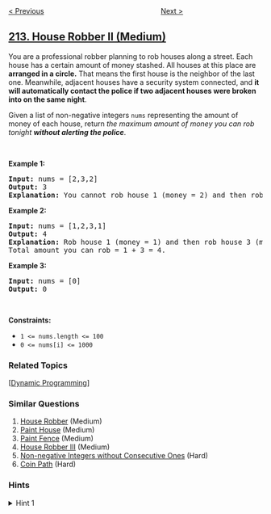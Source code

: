 <!--|This file generated by command(leetcode description); DO NOT EDIT.    |-->
<!--+----------------------------------------------------------------------+-->
<!--|@author    openset <openset.wang@gmail.com>                           |-->
<!--|@link      https://github.com/openset                                 |-->
<!--|@home      https://github.com/openset/leetcode                        |-->
<!--+----------------------------------------------------------------------+-->

[< Previous](../word-search-ii "Word Search II")
　　　　　　　　　　　　　　　　
[Next >](../shortest-palindrome "Shortest Palindrome")

## [213. House Robber II (Medium)](https://leetcode.com/problems/house-robber-ii "打家劫舍 II")

<p>You are a professional robber planning to rob houses along a street. Each house has a certain amount of money stashed. All houses at this place are <strong>arranged in a circle.</strong> That means the first house is the neighbor of the last one. Meanwhile, adjacent houses have a security system connected, and&nbsp;<b>it will automatically contact the police if two adjacent houses were broken into on the same night</b>.</p>

<p>Given a list of non-negative integers <code>nums</code> representing the amount of money of each house, return <em>the maximum amount of money you can rob tonight <strong>without alerting the police</strong></em>.</p>

<p>&nbsp;</p>
<p><strong>Example 1:</strong></p>

<pre>
<strong>Input:</strong> nums = [2,3,2]
<strong>Output:</strong> 3
<strong>Explanation:</strong> You cannot rob house 1 (money = 2) and then rob house 3 (money = 2), because they are adjacent houses.
</pre>

<p><strong>Example 2:</strong></p>

<pre>
<strong>Input:</strong> nums = [1,2,3,1]
<strong>Output:</strong> 4
<strong>Explanation:</strong> Rob house 1 (money = 1) and then rob house 3 (money = 3).
Total amount you can rob = 1 + 3 = 4.
</pre>

<p><strong>Example 3:</strong></p>

<pre>
<strong>Input:</strong> nums = [0]
<strong>Output:</strong> 0
</pre>

<p>&nbsp;</p>
<p><strong>Constraints:</strong></p>

<ul>
	<li><code>1 &lt;= nums.length &lt;= 100</code></li>
	<li><code>0 &lt;= nums[i] &lt;= 1000</code></li>
</ul>

### Related Topics
  [[Dynamic Programming](../../tag/dynamic-programming/README.md)]

### Similar Questions
  1. [House Robber](../house-robber) (Medium)
  1. [Paint House](../paint-house) (Medium)
  1. [Paint Fence](../paint-fence) (Medium)
  1. [House Robber III](../house-robber-iii) (Medium)
  1. [Non-negative Integers without Consecutive Ones](../non-negative-integers-without-consecutive-ones) (Hard)
  1. [Coin Path](../coin-path) (Hard)

### Hints
<details>
<summary>Hint 1</summary>
Since House[1] and House[n] are adjacent, they cannot be robbed together. Therefore, the problem becomes to rob either House[1]-House[n-1] or House[2]-House[n], depending on which choice offers more money. Now the problem has degenerated to the <a href ="https://leetcode.com/problems/house-robber/description/">House Robber</a>, which is already been solved.
</details>
